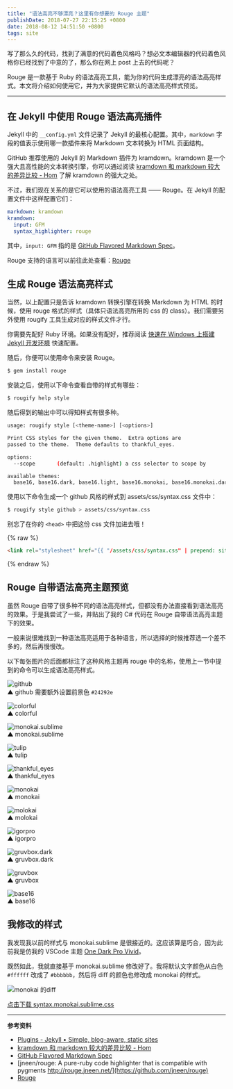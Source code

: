```yaml
---
title: "语法高亮不够漂亮？这里有你想要的 Rouge 主题"
publishDate: 2018-07-27 22:15:25 +0800
date: 2018-08-12 14:51:50 +0800
tags: site
---
```


写了那么久的代码，找到了满意的代码着色风格吗？想必文本编辑器的代码着色风格你已经找到了中意的了，那么你在网上 post 上去的代码呢？

Rouge 是一款基于 Ruby 的语法高亮工具，能为你的代码生成漂亮的语法高亮样式。本文将介绍如何使用它，并为大家提供它默认的语法高亮样式预览。

---

## 在 Jekyll 中使用 Rouge 语法高亮插件

Jekyll 中的 `__config.yml` 文件记录了 Jekyll 的最核心配置。其中，`markdown` 字段的值表示使用哪一款插件来将 Markdown 文本转换为 HTML 页面结构。

GitHub 推荐使用的 Jekyll 的 Markdown 插件为 kramdown。kramdown 是一个强大且高性能的文本转换引擎，你可以通过阅读 [kramdown 和 markdown 较大的差异比较 - Hom](http://gohom.win/2015/11/06/Kramdown-note/) 了解 kramdown 的强大之处。

不过，我们现在关系的是它可以使用的语法高亮工具 —— Rouge。在 Jekyll 的配置文件中这样配置它们：

```yml
markdown: kramdown
kramdown:
  input: GFM
  syntax_highlighter: rouge
```

其中，`input: GFM` 指的是 [GitHub Flavored Markdown Spec](https://github.github.com/gfm/)。

Rouge 支持的语言可以前往此处查看：[Rouge](http://rouge.jneen.net/)

## 生成 Rouge 语法高亮样式

当然，以上配置只是告诉 kramdown 转换引擎在转换 Markdown 为 HTML 的时候，使用 rouge 格式的样式（具体只语法高亮所用的 css 的 class）。我们需要另外使用 rougify 工具生成对应的样式文件才行。

你需要先配好 Ruby 环境。如果没有配好，推荐阅读 [快速在 Windows 上搭建 Jekyll 开发环境](/post/setup-jekyll-in-windows) 快速配置。

随后，你便可以使用命令来安装 Rouge。

```bash
$ gem install rouge
```

安装之后，使用以下命令查看自带的样式有哪些：

```bash
$ rougify help style
```

随后得到的输出中可以得知样式有很多种。

```bash
usage: rougify style [<theme-name>] [<options>]

Print CSS styles for the given theme.  Extra options are
passed to the theme.  Theme defaults to thankful_eyes.

options:
  --scope       (default: .highlight) a css selector to scope by

available themes:
  base16, base16.dark, base16.light, base16.monokai, base16.monokai.dark, base16.monokai.light, base16.solarized, base16.solarized.dark, base16.solarized.light, colorful, github, gruvbox, gruvbox.dark, gruvbox.light, igorpro, molokai, monokai, monokai.sublime, thankful_eyes, tulip
```

使用以下命令生成一个 github 风格的样式到 assets/css/syntax.css 文件中：

```bash
$ rougify style github > assets/css/syntax.css
```

别忘了在你的 `<head>` 中把这份 css 文件加进去哦！

{% raw %}
```html
<link rel="stylesheet" href="{{ "/assets/css/syntax.css" | prepend: site.baseurl }}">
```
{% endraw %}

## Rouge 自带语法高亮主题预览

虽然 Rouge 自带了很多种不同的语法高亮样式，但都没有办法直接看到语法高亮的效果。于是我尝试了一些，并贴出了我的 C# 代码在 Rouge 自带语法高亮主题下的效果。

一般来说很难找到一种语法高亮适用于各种语言，所以选择的时候推荐选一个差不多的，然后再慢慢改。

以下每张图片的后面都标注了这种风格主题再 rouge 中的名称，使用上一节中提到的命令可以生成语法高亮样式。

![github](/static/posts/2018-07-27-21-10-28.png)  
▲ github 需要额外设置前景色 `#24292e`

![colorful](/static/posts/2018-07-27-21-03-49.png)  
▲ colorful

![monokai.sublime](/static/posts/2018-07-27-21-13-59.png)  
▲ monokai.sublime

![tulip](/static/posts/2018-07-27-21-15-26.png)  
▲ tulip

![thankful_eyes](/static/posts/2018-07-27-21-16-08.png)  
▲ thankful_eyes

![monokai](/static/posts/2018-07-27-21-17-22.png)  
▲ monokai

![molokai](/static/posts/2018-07-27-21-18-25.png)  
▲ molokai

![igorpro](/static/posts/2018-07-27-21-20-10.png)  
▲ igorpro

![gruvbox.dark](/static/posts/2018-07-27-21-21-30.png)  
▲ gruvbox.dark

![gruvbox](/static/posts/2018-07-27-21-21-30.png)  
▲ gruvbox

![base16](/static/posts/2018-07-27-21-29-40.png)  
▲ base16

## 我修改的样式

我发现我以前的样式与 monokai.sublime 是很接近的。这应该算是巧合，因为此前我是仿我的 VSCode 主题 [One Dark Pro Vivid](https://marketplace.visualstudio.com/items?itemName=zhuangtongfa.Material-theme)。

既然如此，我就直接基于 monokai.sublime 修改好了。我将默认文字颜色从白色 `#ffffff` 改成了 `#bbbbbb`，然后将 diff 的颜色也修改成 monokai 的样式。

![monokai 的diff](/static/posts/2018-07-27-22-07-36.png)

[点击下载 syntax.monokai.sublime.css](/assets/css/syntax.css)

---

**参考资料**

- [Plugins - Jekyll • Simple, blog-aware, static sites](https://jekyllrb.com/docs/plugins/)
- [kramdown 和 markdown 较大的差异比较 - Hom](http://gohom.win/2015/11/06/Kramdown-note/)
- [GitHub Flavored Markdown Spec](https://github.github.com/gfm/)
- [jneen/rouge: A pure-ruby code highlighter that is compatible with pygments http://rouge.jneen.net/](https://github.com/jneen/rouge)
- [Rouge](http://rouge.jneen.net/)
